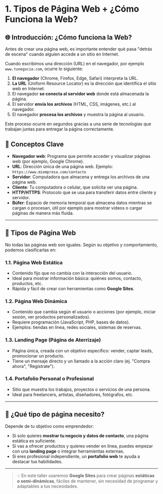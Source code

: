 # 1. Tipos de Página Web + ¿Cómo Funciona la Web?

## 🌐 Introducción: ¿Cómo funciona la Web?

Antes de crear una página web, es importante entender qué pasa "detrás de escena" cuando alguien accede a un sitio en Internet.

Cuando escribimos una dirección (URL) en el navegador, por ejemplo `www.tunegocio.com`, ocurre lo siguiente:

1. **El navegador** (Chrome, Firefox, Edge, Safari) interpreta la URL.
2. **La URL** (Uniform Resource Locator) es la dirección que identifica el sitio web en Internet.
3. El navegador **se conecta al servidor web** donde está almacenada la página.
4. El servidor **envía los archivos** (HTML, CSS, imágenes, etc.) al navegador.
5. El navegador **procesa los archivos** y muestra la página al usuario.

Este proceso ocurre en segundos gracias a una serie de tecnologías que trabajan juntas para entregar la página correctamente.

## 🧠 Conceptos Clave

- **Navegador web**: Programa que permite acceder y visualizar páginas web (por ejemplo, Google Chrome).
- **URL**: Dirección única de una página web. Ejemplo: `https://www.miempresa.com/contacto`
- **Servidor**: Computadora que almacena y entrega los archivos de una página web.
- **Cliente**: Tu computadora o celular, que solicita ver una página.
- **HTTP/HTTPS**: Protocolo que se usa para transferir datos entre cliente y servidor.
- **Búfer**: Espacio de memoria temporal que almacena datos mientras se cargan o procesan, útil por ejemplo para mostrar videos o cargar páginas de manera más fluida.

---

## 🧩 Tipos de Página Web

No todas las páginas web son iguales. Según su objetivo y comportamiento, podemos clasificarlas en:

### 1.1. Página Web Estática

- Contenido fijo que no cambia con la interacción del usuario.
- Ideal para mostrar información básica: quiénes somos, contacto, productos, etc.
- Rápida y fácil de crear con herramientas como **Google Sites**.

### 1.2. Página Web Dinámica

- Contenido que cambia según el usuario o acciones (por ejemplo, iniciar sesión, ver productos personalizados).
- Requiere programación (JavaScript, PHP, bases de datos).
- Ejemplos: tiendas en línea, redes sociales, sistemas de reservas.

### 1.3. Landing Page (Página de Aterrizaje)

- Página única, creada con un objetivo específico: vender, captar leads, promocionar un producto.
- Tiene un mensaje directo y un llamado a la acción claro (ej. "Compra ahora", "Regístrate").

### 1.4. Portafolio Personal o Profesional

- Sitio que muestra los trabajos, proyectos o servicios de una persona.
- Ideal para freelancers, artistas, diseñadores, fotógrafos, etc.

---

## 🎯 ¿Qué tipo de página necesito?

Depende de tu objetivo como emprendedor:

- Si solo quieres **mostrar tu negocio y datos de contacto**, una página estática es suficiente.
- Si vas a ofrecer productos y quieres vender en línea, puedes empezar con una **landing page** o integrar herramientas externas.
- Si eres profesional independiente, un **portafolio web** te ayuda a destacar tus habilidades.

---

> 💡 En este taller usaremos **Google Sites** para crear páginas **estáticas o semi-dinámicas**, fáciles de mantener, sin necesidad de programar y adaptables a tus necesidades.

